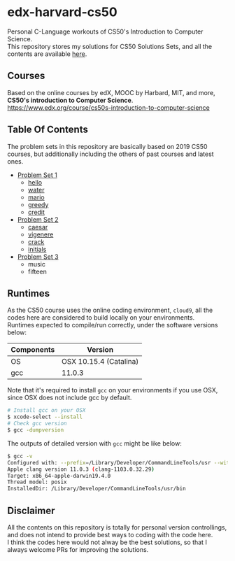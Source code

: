 # edx-harvard-cs50

Personal C-Language workouts of CS50's Introduction to Computer Science.  
This repository stores my solutions for CS50 Solutions Sets, and all the contents are available [here](https://cs50.harvard.edu/x/2019/).  

## Courses

Based on the online courses by edX, MOOC by Harbard, MIT, and more, **CS50's introduction to Computer Science**.  
<https://www.edx.org/course/cs50s-introduction-to-computer-science>

## Table Of Contents

The problem sets in this repository are basically based on 2019 CS50 courses, but additionally including the others of past courses and latest ones.  

- [Problem Set 1](https://github.com/hwakabh/edx-harvard-cs50/tree/master/pset1)
  - [hello](https://github.com/hwakabh/edx-harvard-cs50/tree/master/pset1/hello)
  - [water](https://github.com/hwakabh/edx-harvard-cs50/tree/master/pset1/water)
  - [mario](https://github.com/hwakabh/edx-harvard-cs50/tree/master/pset1/mario)
  - [greedy](https://github.com/hwakabh/edx-harvard-cs50/tree/master/pset1/greedy)
  - [credit](https://github.com/hwakabh/edx-harvard-cs50/tree/master/pset1/credit)
- [Problem Set 2](https://github.com/hwakabh/edx-harvard-cs50/tree/master/pset2)
  - [caesar](https://github.com/hwakabh/edx-harvard-cs50/tree/master/pset2/caesar)
  - [vigenere](https://github.com/hwakabh/edx-harvard-cs50/tree/master/pset2/vigenere)
  - [crack](https://github.com/hwakabh/edx-harvard-cs50/tree/master/pset2/crack)
  - [initials](https://github.com/hwakabh/edx-harvard-cs50/tree/master/pset2/initials)
- [Problem Set 3](https://github.com/hwakabh/edx-harvard-cs50/tree/master/pset3)
  - music
  - fifteen

## Runtimes

As the CS50 course uses the online coding environment, `cloud9`, all the codes here are considered to build locally on your environments.  
Runtimes expected to compile/run correctly, under the software versions below:  

| Components | Version |
| --- | --- |
| OS | OSX 10.15.4 (Catalina) |
| gcc | 11.0.3 |

Note that it's required to install `gcc` on your environments if you use OSX, since OSX does not include gcc by default.  

```bash
# Install gcc on your OSX
$ xcode-select --install
# Check gcc version
$ gcc -dumpversion
```

The outputs of detailed version with `gcc` might be like below:  

```bash
$ gcc -v
Configured with: --prefix=/Library/Developer/CommandLineTools/usr --with-gxx-include-dir=/Library/Developer/CommandLineTools/SDKs/MacOSX.sdk/usr/include/c++/4.2.1
Apple clang version 11.0.3 (clang-1103.0.32.29)
Target: x86_64-apple-darwin19.4.0
Thread model: posix
InstalledDir: /Library/Developer/CommandLineTools/usr/bin
```

## Disclaimer

All the contents on this repository is totally for personal version controllings, and does not intend to provide best ways to coding with the code here.  
I think the codes here would not alway be the best solutions, so that I always welcome PRs for improving the solutions.  
